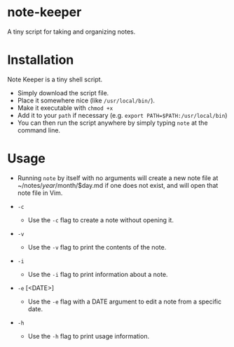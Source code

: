 # note-keeper
A tiny script for taking and organizing notes.

# Installation
Note Keeper is a tiny shell script.  
* Simply download the script file.
* Place it somewhere nice (like `/usr/local/bin/`).
* Make it executable with `chmod +x`
* Add it to your `path` if necessary (e.g. `export PATH=$PATH:/usr/local/bin`)
* You can then run the script anywhere by simply typing `note` at the command line.

# Usage

* Running `note` by itself with no arguments will create a new note file
at ~/notes/$year/$month/$day.md if one does not exist, and will open that
note file in Vim.

* `-c`
  * Use the `-c` flag to create a note without opening it.

* `-v`
  * Use the `-v` flag to print the contents of the note.

* `-i`
  * Use the `-i` flag to print information about a note.

* `-e` [\<DATE\>]
  * Use the `-e` flag with a DATE argument to edit a note from a specific date.

* `-h`
  * Use the `-h` flag to print usage information.
